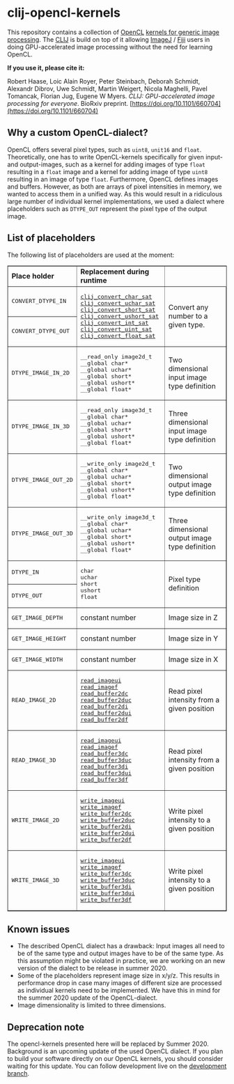 # clij-opencl-kernels

This repository contains a collection of [OpenCL](https://www.khronos.org/opencl/) [kernels for generic image 
processing](https://github.com/clij/clij-opencl-kernels/tree/master/src/main/java/net/haesleinhuepf/clij/kernels). 
The [CLIJ](https://clij.github.io) is build on top of it allowing
[ImageJ](https://imagej.nih.gov/ij/) / [Fiji](https://fiji.sc) users in doing
GPU-accelerated image processing without the need for learning OpenCL.

**If you use it, please cite it:**

Robert Haase, Loic Alain Royer, Peter Steinbach, Deborah Schmidt, 
Alexandr Dibrov, Uwe Schmidt, Martin Weigert, Nicola Maghelli, Pavel Tomancak, 
Florian Jug, Eugene W Myers. 
*CLIJ: GPU-accelerated image processing for everyone*. BioRxiv preprint. [https://doi.org/10.1101/660704](https://doi.org/10.1101/660704)

## Why a custom OpenCL-dialect?

OpenCL offers several pixel types, such as `uint8`, `unit16` and `float`. 
Theoretically, one has to write OpenCL-kernels specifically for given input- and output-images, such as a kernel for 
adding images of type `float` resulting in a `float` image and a kernel for adding image of type `uint8` resulting in 
an image of type `float`. Furthermore, OpenCL defines images and buffers. However, as both are arrays of pixel 
intensities in memory, we wanted to access them in a unified way. As this would result in a ridiculous large number of individual kernel implementations, we used
a dialect where placeholders such as `DTYPE_OUT` represent the pixel type of the output image.

## List of placeholders
The following list of placeholders are used at the moment:
<table border="1">

<tr>
<td><b>Place holder</b></td>
<td><b>Replacement during runtime</b></td>
</tr>

<tr>
<td><pre>CONVERT_DTYPE_IN</pre></td>
<td rowspan="2"><pre>
<a href="https://github.com/clij/clij-clearcl/blob/master/src/main/java/net/haesleinhuepf/clij/clearcl/ocllib/preamble/preamble.cl#L303">clij_convert_char_sat</a>
<a href="https://github.com/clij/clij-clearcl/blob/master/src/main/java/net/haesleinhuepf/clij/clearcl/ocllib/preamble/preamble.cl#L292">clij_convert_uchar_sat</a>
<a href="https://github.com/clij/clij-clearcl/blob/master/src/main/java/net/haesleinhuepf/clij/clearcl/ocllib/preamble/preamble.cl#L325">clij_convert_short_sat</a>
<a href="https://github.com/clij/clij-clearcl/blob/master/src/main/java/net/haesleinhuepf/clij/clearcl/ocllib/preamble/preamble.cl#L314">clij_convert_ushort_sat</a>
<a href="https://github.com/clij/clij-clearcl/blob/master/src/main/java/net/haesleinhuepf/clij/clearcl/ocllib/preamble/preamble.cl#L345">clij_convert_int_sat</a>
<a href="https://github.com/clij/clij-clearcl/blob/master/src/main/java/net/haesleinhuepf/clij/clearcl/ocllib/preamble/preamble.cl#L335">clij_convert_uint_sat</a>
<a href="https://github.com/clij/clij-clearcl/blob/master/src/main/java/net/haesleinhuepf/clij/clearcl/ocllib/preamble/preamble.cl#L355">clij_convert_float_sat</a>
</pre>
</td>
<td rowspan="2">Convert any number to a given type.</td>
</tr>
<tr>
<td><pre>CONVERT_DTYPE_OUT</pre></td>
</tr>
<tr>
<td><pre>DTYPE_IMAGE_IN_2D</pre></td>
<td><pre>
__read_only image2d_t
__global char*
__global uchar*
__global short*
__global ushort*
__global float*
</pre></td>
<td>Two dimensional input image type definition</td>
</tr>
<tr>
<td><pre>DTYPE_IMAGE_IN_3D</pre></td>
<td><pre>
__read_only image3d_t
__global char*
__global uchar*
__global short*
__global ushort*
__global float*
</pre></td>
<td>Three dimensional input image type definition</td>
</tr>
<tr>
<td><pre>DTYPE_IMAGE_OUT_2D</pre></td>
<td><pre>
__write_only image2d_t
__global char*
__global uchar*
__global short*
__global ushort*
__global float*
</pre></td>
<td>Two dimensional output image type definition</td>
</tr>
<tr>
<td><pre>DTYPE_IMAGE_OUT_3D</pre></td>
<td><pre>
__write_only image3d_t
__global char*
__global uchar*
__global short*
__global ushort*
__global float*
</pre></td>
<td>Three dimensional output image type definition</td>
</tr>
<tr>
<td><pre>DTYPE_IN</pre></td>
<td rowspan="2"><pre>
char
uchar
short
ushort
float
</pre></td>
<td rowspan="2">Pixel type definition</td>
</tr>
<tr>
<td><pre>DTYPE_OUT</pre></td>
</tr>
<tr>
<td><pre>GET_IMAGE_DEPTH</pre></td>
<td>constant number</td>
<td>Image size in Z</td>
</tr>
<tr>
<td><pre>GET_IMAGE_HEIGHT</pre></td>
<td>constant number</td>
<td>Image size in Y</td>
</tr>
<tr>
<td><pre>GET_IMAGE_WIDTH</pre></td>
<td>constant number</td>
<td>Image size in X</td>
</tr>
<tr>
<td><pre>READ_IMAGE_2D</pre></td>
<td><pre>
<a href="https://www.khronos.org/registry/OpenCL/sdk/1.2/docs/man/xhtml/read_imagei2d.html">read_imageui</a>
<a href="https://www.khronos.org/registry/OpenCL/sdk/1.2/docs/man/xhtml/read_imagef2d.html">read_imagef</a>
<a href="https://github.com/clij/clij-clearcl/blob/master/src/main/java/net/haesleinhuepf/clij/clearcl/ocllib/preamble/preamble.cl#L167">read_buffer2dc</a>
<a href="https://github.com/clij/clij-clearcl/blob/master/src/main/java/net/haesleinhuepf/clij/clearcl/ocllib/preamble/preamble.cl#L383">read_buffer2duc</a>
<a href="https://github.com/clij/clij-clearcl/blob/master/src/main/java/net/haesleinhuepf/clij/clearcl/ocllib/preamble/preamble.cl#L199">read_buffer2di</a>
<a href="https://github.com/clij/clij-clearcl/blob/master/src/main/java/net/haesleinhuepf/clij/clearcl/ocllib/preamble/preamble.cl#L215">read_buffer2dui</a>
<a href="https://github.com/clij/clij-clearcl/blob/master/src/main/java/net/haesleinhuepf/clij/clearcl/ocllib/preamble/preamble.cl#L231">read_buffer2df</a>
</pre></td>
<td>Read pixel intensity from a given position</td>
</tr>
<tr>
<td><pre>READ_IMAGE_3D</pre></td>
<td><pre>
<a href="https://www.khronos.org/registry/OpenCL/sdk/1.2/docs/man/xhtml/read_imagei3d.html">read_imageui</a>
<a href="https://www.khronos.org/registry/OpenCL/sdk/1.2/docs/man/xhtml/read_imagef3d.html">read_imagef</a>
<a href="https://github.com/clij/clij-clearcl/blob/master/src/main/java/net/haesleinhuepf/clij/clearcl/ocllib/preamble/preamble.cl#L32">read_buffer3dc</a>
<a href="https://github.com/clij/clij-clearcl/blob/master/src/main/java/net/haesleinhuepf/clij/clearcl/ocllib/preamble/preamble.cl#L50">read_buffer3duc</a>
<a href="https://github.com/clij/clij-clearcl/blob/master/src/main/java/net/haesleinhuepf/clij/clearcl/ocllib/preamble/preamble.cl#L68">read_buffer3di</a>
<a href="https://github.com/clij/clij-clearcl/blob/master/src/main/java/net/haesleinhuepf/clij/clearcl/ocllib/preamble/preamble.cl#L86">read_buffer3dui</a>
<a href="https://github.com/clij/clij-clearcl/blob/master/src/main/java/net/haesleinhuepf/clij/clearcl/ocllib/preamble/preamble.cl#L104">read_buffer3df</a>
</pre></td>
<td>Read pixel intensity from a given position</td>
</tr>
<tr>
<td><pre>WRITE_IMAGE_2D</pre></td>
<td><pre>
<a href="https://www.khronos.org/registry/OpenCL/sdk/1.2/docs/man/xhtml/write_image2d.html">write_imageui</a>
<a href="https://www.khronos.org/registry/OpenCL/sdk/1.2/docs/man/xhtml/write_image2d.html">write_imagef</a>
<a href="https://github.com/clij/clij-clearcl/blob/master/src/main/java/net/haesleinhuepf/clij/clearcl/ocllib/preamble/preamble.cl#L247">write_buffer2dc</a>
<a href="https://github.com/clij/clij-clearcl/blob/master/src/main/java/net/haesleinhuepf/clij/clearcl/ocllib/preamble/preamble.cl#L256">write_buffer2duc</a>
<a href="https://github.com/clij/clij-clearcl/blob/master/src/main/java/net/haesleinhuepf/clij/clearcl/ocllib/preamble/preamble.cl#L265">write_buffer2di</a>
<a href="https://github.com/clij/clij-clearcl/blob/master/src/main/java/net/haesleinhuepf/clij/clearcl/ocllib/preamble/preamble.cl#L274">write_buffer2dui</a>
<a href="https://github.com/clij/clij-clearcl/blob/master/src/main/java/net/haesleinhuepf/clij/clearcl/ocllib/preamble/preamble.cl#L283">write_buffer2df</a>
</pre></td>
<td>Write pixel intensity to a given position</td>
</tr>
<tr>
<td><pre>WRITE_IMAGE_3D</pre></td>
<td><pre>
<a href="https://www.khronos.org/registry/OpenCL/sdk/1.2/docs/man/xhtml/write_image3d.html">write_imageui</a>
<a href="https://www.khronos.org/registry/OpenCL/sdk/1.2/docs/man/xhtml/write_image3d.html">write_imagef</a>
<a href="https://github.com/clij/clij-clearcl/blob/master/src/main/java/net/haesleinhuepf/clij/clearcl/ocllib/preamble/preamble.cl#L122">write_buffer3dc</a>
<a href="https://github.com/clij/clij-clearcl/blob/master/src/main/java/net/haesleinhuepf/clij/clearcl/ocllib/preamble/preamble.cl#L131">write_buffer3duc</a>
<a href="https://github.com/clij/clij-clearcl/blob/master/src/main/java/net/haesleinhuepf/clij/clearcl/ocllib/preamble/preamble.cl#L140">write_buffer3di</a>
<a href="https://github.com/clij/clij-clearcl/blob/master/src/main/java/net/haesleinhuepf/clij/clearcl/ocllib/preamble/preamble.cl#L149">write_buffer3dui</a>
<a href="https://github.com/clij/clij-clearcl/blob/master/src/main/java/net/haesleinhuepf/clij/clearcl/ocllib/preamble/preamble.cl#L158">write_buffer3df</a>
</pre></td>
<td>Write pixel intensity to a given position</td>
</tr>

</table>

## Known issues
* The described OpenCL dialect has a drawback: Input images all need to be of the same type and output images have to be 
of the same type. As this assumption might be violated in practice, we are working on an new version of the dialect to
be release in summer 2020.
* Some of the placeholders represent image size in x/y/z. This results in performance drop in case many images of 
different size are processed as individual kernels need to be implemented. We have this in mind for the summer 2020 
update of the OpenCL-dialect.
* Image dimensionality is limited to three dimensions.

## Deprecation note
The opencl-kernels presented here will be replaced by Summer 2020. Background
is an upcoming update of the used OpenCL dialect. If you plan to build your 
software directly on our OpenCL kernels, you should consider waiting for this 
update. You can follow development live on the 
[development branch](https://github.com/clij/clij-opencl-kernels/tree/development/src/main/java/net/haesleinhuepf/clij/kernels).
